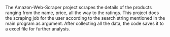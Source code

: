 The Amazon-Web-Scraper project scrapes the details of the products ranging from the name, price, all the way to the ratings. This project does the scraping job for the user according to the search string mentioned in the main program as argument. After collecting all the data, the code saves it to a excel file for further analysis.
